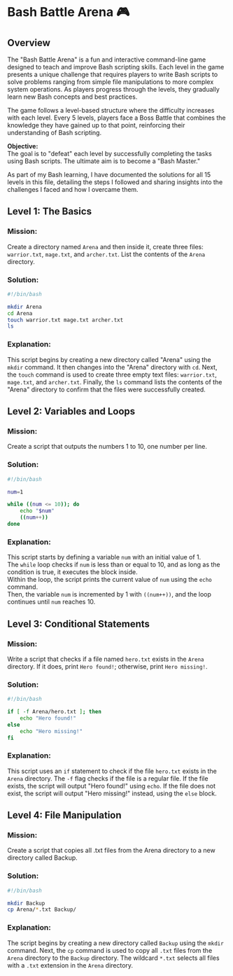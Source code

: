 # Bash Battle Arena 🎮

## Overview

The "Bash Battle Arena" is a fun and interactive command-line game designed to teach and improve Bash scripting skills. Each level in the game presents a unique challenge that requires players to write Bash scripts to solve problems ranging from simple file manipulations to more complex system operations. As players progress through the levels, they gradually learn new Bash concepts and best practices.

The game follows a level-based structure where the difficulty increases with each level. Every 5 levels, players face a Boss Battle that combines the knowledge they have gained up to that point, reinforcing their understanding of Bash scripting.

**Objective:**  
The goal is to "defeat" each level by successfully completing the tasks using Bash scripts. The ultimate aim is to become a "Bash Master."

As part of my Bash learning, I have documented the solutions for all 15 levels in this file, detailing the steps I followed and sharing insights into the challenges I faced and how I overcame them.

## Level 1: The Basics

### Mission:  
Create a directory named `Arena` and then inside it, create three files: `warrior.txt`, `mage.txt`, and `archer.txt`. List the contents of the `Arena` directory.

### Solution:  
```bash
#!/bin/bash

mkdir Arena
cd Arena
touch warrior.txt mage.txt archer.txt
ls
```

### Explanation:

This script begins by creating a new directory called "Arena" using the `mkdir` command. 
It then changes into the "Arena" directory with `cd`. 
Next, the `touch` command is used to create three empty text files: `warrior.txt`, `mage.txt`, and `archer.txt`. 
Finally, the `ls` command lists the contents of the "Arena" directory to confirm that the files were successfully created.

## Level 2: Variables and Loops

### Mission:  
Create a script that outputs the numbers 1 to 10, one number per line.

### Solution:  
```bash
#!/bin/bash

num=1

while ((num <= 10)); do
    echo "$num"
    ((num++))
done
```

### Explanation:

This script starts by defining a variable `num` with an initial value of 1.  
The `while` loop checks if `num` is less than or equal to 10, and as long as the condition is true, it executes the block inside.  
Within the loop, the script prints the current value of `num` using the `echo` command.  
Then, the variable `num` is incremented by 1 with `((num++))`, and the loop continues until `num` reaches 10.

## Level 3: Conditional Statements

### Mission:  
Write a script that checks if a file named `hero.txt` exists in the `Arena` directory. If it does, print `Hero found!`; otherwise, print `Hero missing!`.

### Solution:  
```bash
#!/bin/bash

if [ -f Arena/hero.txt ]; then
    echo "Hero found!"
else
    echo "Hero missing!"
fi
```

### Explanation:

This script uses an `if` statement to check if the file `hero.txt` exists in the `Arena` directory.
The `-f` flag checks if the file is a regular file.
If the file exists, the script will output "Hero found!" using `echo`.
If the file does not exist, the script will output "Hero missing!" instead, using the `else` block.

## Level 4: File Manipulation

### Mission:  
Create a script that copies all .txt files from the Arena directory to a new directory called Backup.

### Solution:  
```bash
#!/bin/bash

mkdir Backup
cp Arena/*.txt Backup/
```

### Explanation:

The script begins by creating a new directory called `Backup` using the `mkdir` command.
Next, the `cp` command is used to copy all `.txt` files from the `Arena` directory to the `Backup` directory. 
The wildcard `*.txt` selects all files with a `.txt` extension in the `Arena` directory.



